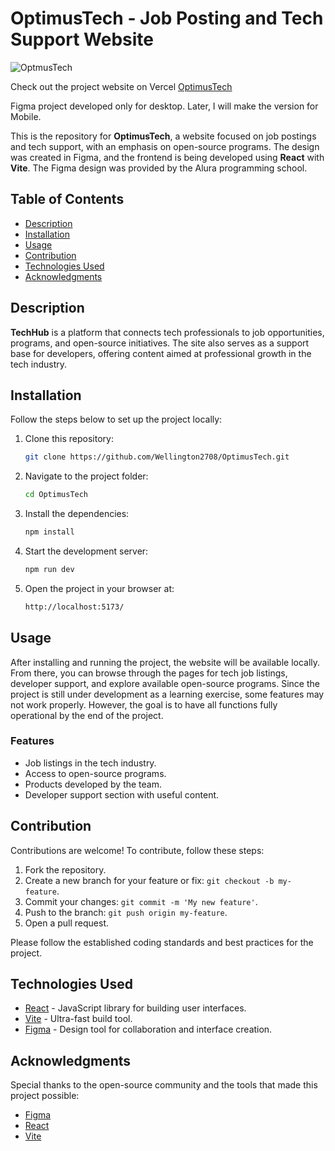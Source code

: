 # OptimusTech - Job Posting and Tech Support Website

![OptmusTech](https://github.com/user-attachments/assets/46352e1e-bd4d-4c5d-84f9-48fa49cc9a27)


Check out the project website on Vercel  [OptimusTech](https://optimus-tech-rho.vercel.app/)

Figma project developed only for desktop.
Later, I will make the version for Mobile.


This is the repository for **OptimusTech**, a website focused on job postings and tech support, with an emphasis on open-source programs. The design was created in Figma, and the frontend is being developed using **React** with **Vite**. The Figma design was provided by the Alura programming school.

## Table of Contents
- [Description](#description)
- [Installation](#installation)
- [Usage](#usage)
- [Contribution](#contribution)
- [Technologies Used](#technologies-used)
- [Acknowledgments](#acknowledgments)

## Description

**TechHub** is a platform that connects tech professionals to job opportunities, programs, and open-source initiatives. The site also serves as a support base for developers, offering content aimed at professional growth in the tech industry.

## Installation

Follow the steps below to set up the project locally:

1. Clone this repository:
    ```bash
    git clone https://github.com/Wellington2708/OptimusTech.git
    ```

2. Navigate to the project folder:
    ```bash
    cd OptimusTech
    ```

3. Install the dependencies:
    ```bash
    npm install
    ```

4. Start the development server:
    ```bash
    npm run dev
    ```

5. Open the project in your browser at:
    ```bash
    http://localhost:5173/
    ```

## Usage

After installing and running the project, the website will be available locally. From there, you can browse through the pages for tech job listings, developer support, and explore available open-source programs. Since the project is still under development as a learning exercise, some features may not work properly. However, the goal is to have all functions fully operational by the end of the project.

### Features
- Job listings in the tech industry.
- Access to open-source programs.
- Products developed by the team.
- Developer support section with useful content.

## Contribution

Contributions are welcome! To contribute, follow these steps:

1. Fork the repository.
2. Create a new branch for your feature or fix: `git checkout -b my-feature`.
3. Commit your changes: `git commit -m 'My new feature'`.
4. Push to the branch: `git push origin my-feature`.
5. Open a pull request.

Please follow the established coding standards and best practices for the project.

## Technologies Used

- [React](https://reactjs.org) - JavaScript library for building user interfaces.
- [Vite](https://vitejs.dev) - Ultra-fast build tool.
- [Figma](https://www.figma.com) - Design tool for collaboration and interface creation.

## Acknowledgments

Special thanks to the open-source community and the tools that made this project possible:
- [Figma](https://www.figma.com/design/mm3MLozvUDGhDRTxSLlGL5/7daysOfCode-HTML-CSS?node-id=0-9878&node-type=frame&t=DGGmFseYKUWRtHZJ-0)
- [React](https://reactjs.org)
- [Vite](https://vitejs.dev)
